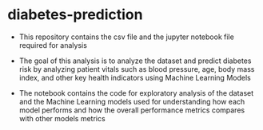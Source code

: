 # diabetes-prediction

- This repository contains the csv file and the jupyter notebook file required for analysis
  
- The goal of this analysis is to analyze the dataset and predict diabetes risk by analyzing patient vitals such as blood pressure, age, body mass index, and other key health indicators using Machine Learning Models
  
- The notebook contains the code for exploratory analysis of the dataset and the Machine Learning models used for understanding how each model performs and how the overall performance metrics compares with other models metrics
